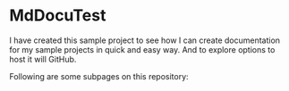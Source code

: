 # MdDocuTest

I have created this sample project to see how I can create documentation for my sample projects in quick and easy way. And to explore options to host it will GitHub.

Following are some subpages on this repository:
